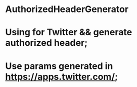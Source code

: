 # AuthorizedHeaderGenerator
# Using for Twitter && generate authorized header;
# Use params generated in https://apps.twitter.com/;
